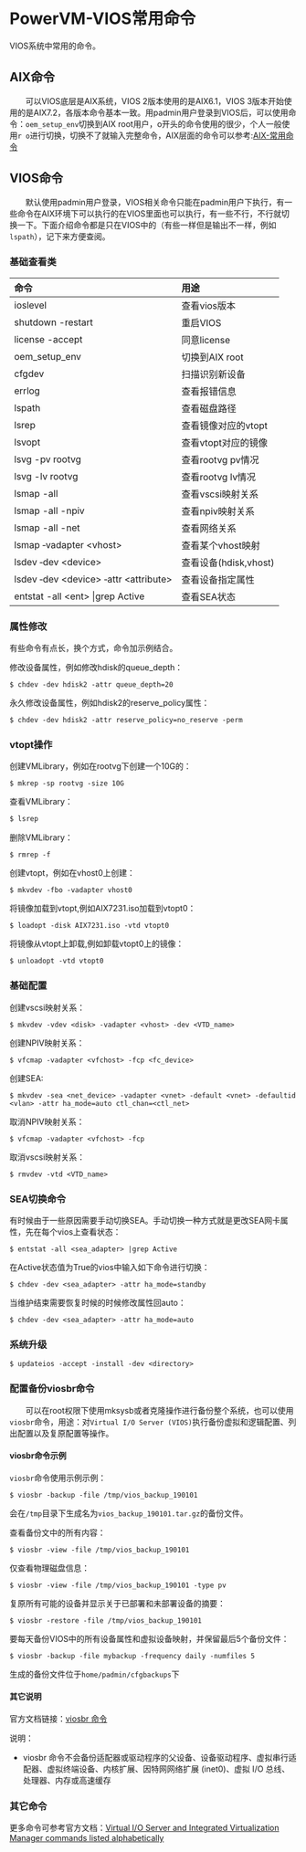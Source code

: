 # PowerVM-VIOS常用命令
VIOS系统中常用的命令。
## AIX命令
&#8195;&#8195;可以VIOS底层是AIX系统，VIOS 2版本使用的是AIX6.1，VIOS 3版本开始使用的是AIX7.2，各版本命令基本一致。用padmin用户登录到VIOS后，可以使用命令：`oem_setup_env`切换到AIX root用户，o开头的命令使用的很少，个人一般使用`r o`进行切换，切换不了就输入完整命令，AIX层面的命令可以参考:[AIX-常用命令](https://bond-huang.github.io/huang/05-IBM_Operating_System/01-AIX/02-AIX-%E5%B8%B8%E7%94%A8%E5%91%BD%E4%BB%A4.html)
## VIOS命令
&#8195;&#8195;默认使用padmin用户登录，VIOS相关命令只能在padmin用户下执行，有一些命令在AIX环境下可以执行的在VIOS里面也可以执行，有一些不行，不行就切换一下。下面介绍命令都是只在VIOS中的（有些一样但是输出不一样，例如`lspath`），记下来方便查阅。    
### 基础查看类
命令|用途
:---|:---
ioslevel|查看vios版本
shutdown -restart|重启VIOS
license -accept|同意license
oem_setup_env|切换到AIX root
cfgdev|扫描识别新设备
errlog|查看报错信息
lspath|查看磁盘路径
lsrep|查看镜像对应的vtopt
lsvopt|查看vtopt对应的镜像
lsvg -pv rootvg|查看rootvg pv情况
lsvg -lv rootvg|查看rootvg lv情况
lsmap -all|查看vscsi映射关系
lsmap -all -npiv|查看npiv映射关系
lsmap -all -net|查看网络关系
lsmap ‑vadapter &#60;vhost>|查看某个vhost映射
lsdev ‑dev &#60;device>|查看设备(hdisk,vhost)
lsdev ‑dev &#60;device> ‑attr &#60;attribute>|查看设备指定属性
entstat -all &#60;ent> &#124;grep Active|查看SEA状态

### 属性修改
有些命令有点长，换个方式，命令加示例结合。

修改设备属性，例如修改hdisk的queue_depth：
```shell
$ chdev ‑dev hdisk2 ‑attr queue_depth=20
```
永久修改设备属性，例如hdisk2的reserve_policy属性：
```shell
$ chdev -dev hdisk2 -attr reserve_policy=no_reserve -perm
```
### vtopt操作
创建VMLibrary，例如在rootvg下创建一个10G的：
```shell
$ mkrep -sp rootvg -size 10G
```
查看VMLibrary：
```sh
$ lsrep
```
删除VMLibrary：
```shell
$ rmrep -f
```
创建vtopt，例如在vhost0上创建：
```shell
$ mkvdev -fbo -vadapter vhost0
```
将镜像加载到vtopt,例如AIX7231.iso加载到vtopt0：
```shell
$ loadopt -disk AIX7231.iso -vtd vtopt0
```
将镜像从vtopt上卸载,例如卸载vtopt0上的镜像：
```shell
$ unloadopt -vtd vtopt0
```
### 基础配置
创建vscsi映射关系：
```shell
$ mkvdev -vdev <disk> -vadapter <vhost> -dev <VTD_name>
```
创建NPIV映射关系：
```shell
$ vfcmap -vadapter <vfchost> -fcp <fc_device> 
```
创建SEA:
```shell
$ mkvdev -sea <net_device> -vadapter <vnet> -default <vnet> -defaultid <vlan> -attr ha_mode=auto ctl_chan=<ctl_net>
```
取消NPIV映射关系：
```shell
$ vfcmap -vadapter <vfchost> -fcp
```
取消vscsi映射关系：
```shell
$ rmvdev -vtd <VTD_name>
```
### SEA切换命令
有时候由于一些原因需要手动切换SEA。手动切换一种方式就是更改SEA网卡属性，先在每个vios上查看状态：
```shell
$ entstat -all <sea_adapter> |grep Active
```
在Active状态值为True的vios中输入如下命令进行切换：
```shell
$ chdev -dev <sea_adapter> -attr ha_mode=standby
```
当维护结束需要恢复时候的时候修改属性回auto：
```shell
$ chdev -dev <sea_adapter> -attr ha_mode=auto
```
### 系统升级
```shell
$ updateios -accept -install -dev <directory>
```
### 配置备份viosbr命令
&#8195;&#8195;可以在root权限下使用mksysb或者克隆操作进行备份整个系统，也可以使用`viosbr`命令，用途：对`Virtual I/O Server (VIOS)`执行备份虚拟和逻辑配置、列出配置以及复原配置等操作。

#### viosbr命令示例
`viosbr`命令使用示例示例：
```
$ viosbr -backup -file /tmp/vios_backup_190101
```
会在`/tmp`目录下生成名为`vios_backup_190101.tar.gz`的备份文件。

查看备份文中的所有内容：
```
$ viosbr -view -file /tmp/vios_backup_190101
```
仅查看物理磁盘信息：
```
$ viosbr -view -file /tmp/vios_backup_190101 -type pv
```
复原所有可能的设备并显示关于已部署和未部署设备的摘要：
```
$ viosbr -restore -file /tmp/vios_backup_190101
```
要每天备份VIOS中的所有设备属性和虚拟设备映射，并保留最后5个备份文件：
```
$ viosbr -backup -file mybackup -frequency daily -numfiles 5
```
生成的备份文件位于`home/padmin/cfgbackups`下

#### 其它说明
官方文档链接：[viosbr 命令](https://www.ibm.com/docs/zh/power8?topic=commands-viosbr-command)

说明：
- viosbr 命令不会备份适配器或驱动程序的父设备、设备驱动程序、虚拟串行适配器、虚拟终端设备、内核扩展、因特网网络扩展 (inet0)、虚拟 I/O 总线、处理器、内存或高速缓存

### 其它命令
更多命令可参考官方文档：[Virtual I/O Server and Integrated Virtualization Manager commands listed alphabetically](https://www.ibm.com/support/knowledgecenter/TI0003N/p8hcg/p8hcg_kickoff_alphabetical.htm)


